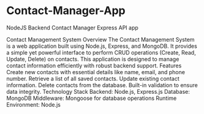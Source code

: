 # Contact-Manager-App
NodeJS Backend Contact Manager Express API app

Contact Management System Overview The Contact Management System is a web application built using Node.js, Express, and MongoDB. It provides a simple yet powerful interface to perform CRUD operations (Create, Read, Update, Delete) on contacts. This application is designed to manage contact information efficiently with robust backend support. Features Create new contacts with essential details like name, email, and phone number. Retrieve a list of all saved contacts. Update existing contact information. Delete contacts from the database. Built-in validation to ensure data integrity. Technology Stack Backend: Node.js, Express.js Database: MongoDB Middleware: Mongoose for database operations Runtime Environment: Node.js
